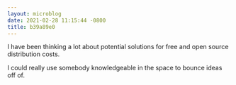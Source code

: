 ```yaml
---
layout: microblog
date: 2021-02-28 11:15:44 -0800
title: b39a89e0
---
```

I have been thinking a lot about potential solutions for free and open source distribution costs.

I could really use somebody knowledgeable in the space to bounce ideas off of.
